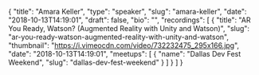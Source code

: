 {
  "title": "Amara Keller",
  "type": "speaker",
  "slug": "amara-keller",
  "date": "2018-10-13T14:19:01",
  "draft": false,
  "bio": "",
  "recordings": [
    {
      "title": "AR You Ready, Watson? (Augmented Reality with Unity and Watson)",
      "slug": "ar-you-ready-watson-augmented-reality-with-unity-and-watson",
      "thumbnail": "https://i.vimeocdn.com/video/732232475_295x166.jpg",
      "date": "2018-10-13T14:19:01",
      "meetups": [
        {
          "name": "Dallas Dev Fest Weekend",
          "slug": "dallas-dev-fest-weekend"
        }
      ]
    }
  ]
}